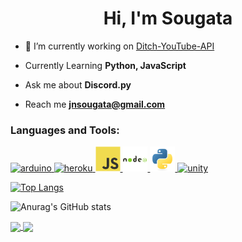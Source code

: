 <h1 align="center">Hi, I'm Sougata</h1>

- 🔭 I’m currently working on [Ditch-YouTube-API](https://github.com/jnsougata/Ditch-YouTube-API)

- Currently Learning **Python, JavaScript**

- Ask me about **Discord.py**

- Reach me **jnsougata@gmail.com**


<h3 align="left">Languages and Tools:</h3>
<p align="left"> <a href="https://www.arduino.cc/" target="_blank"> <img src="https://cdn.worldvectorlogo.com/logos/arduino-1.svg" alt="arduino" width="40" height="40"/> </a> <a href="https://heroku.com" target="_blank"> <img src="https://www.vectorlogo.zone/logos/heroku/heroku-icon.svg" alt="heroku" width="40" height="40"/> </a> <a href="https://developer.mozilla.org/en-US/docs/Web/JavaScript" target="_blank"> <img src="https://raw.githubusercontent.com/devicons/devicon/master/icons/javascript/javascript-original.svg" alt="javascript" width="40" height="40"/> </a> <a href="https://nodejs.org" target="_blank"> <img src="https://raw.githubusercontent.com/devicons/devicon/master/icons/nodejs/nodejs-original-wordmark.svg" alt="nodejs" width="40" height="40"/> </a> <a href="https://www.python.org" target="_blank"> <img src="https://raw.githubusercontent.com/devicons/devicon/master/icons/python/python-original.svg" alt="python" width="40" height="40"/> </a> <a href="https://unity.com/" target="_blank"> <img src="https://www.vectorlogo.zone/logos/unity3d/unity3d-icon.svg" alt="unity" width="40" height="40"/> </a> </p>

[![Top Langs](https://github-readme-stats.vercel.app/api/top-langs/?username=jnsougata)](https://github.com/anuraghazra/github-readme-stats)

![Anurag's GitHub stats](https://github-readme-stats.vercel.app/api?username=jnsougata&count_private=true&show_icons=true&theme=tokyonight&hide=contribs,prs,stars,issues)

<a href="https://github.com/jnsougata/Ditch-YouTube-API">
  <img align="center" src="https://github-readme-stats.vercel.app/api/pin/?username=jnsougata&repo=Ditch-YouTube-API"/>
</a>
<a href="https://github.com/jnsougata/jnsougata">
  <img align="center" src="https://github-readme-stats.vercel.app/api/pin/?username=jnsougata&repo=jnsougata"/>
</a>



